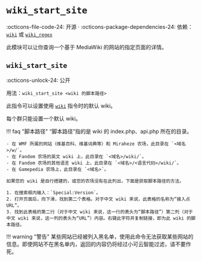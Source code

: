 # `wiki_start_site`

:octicons-file-code-24: 开源 ·
:octicons-package-dependencies-24: 依赖：[`wiki`](/modules/wiki/wiki/) 或 [`wiki_regex`](/modules/wiki/wiki_regex/)

此模块可以让你查询一个基于 MediaWiki 的网站的指定页面的详情。

## `wiki_start_site`
:octicons-unlock-24: 公开

用法：`wiki_start_site <wiki 的脚本路径>`

此指令可以设置使用 [`wiki`](/modules/wiki/wiki/) 指令时的默认 wiki。

每个群只能设置一个默认 wiki。

!!! faq "脚本路径"
    “脚本路径”指的是 wiki 的 index.php、api.php 所在的目录。

    - 在 WMF 所属的网站（维基百科、维基词典等）和 Miraheze 农场，此目录在 `<域名>/w/`。
    - 在 Fandom 农场的英文 wiki 上，此目录在 `<域名>/wiki/`。
    - 在 Fandom 农场的其他语言 wiki 上，此目录在 `<域名>/<语言代码>/wiki/`。
    - 在 Gamepedia 农场上，此目录在 `<域名>`。

    如果您的 wiki 是自行搭建的，或您的农场没有在此列出，下面是获取脚本路径的方法。
    
    1. 在搜索框内输入：`Special:Version`。
    2. 打开页面后，向下滑，找到第二个表格。对于中文 wiki 来说，此表格的名称为“接入点URL”。
    3. 找到此表格的第二行（对于中文 wiki 来说，这一行的表头为“脚本路径”）第二列（对于中文 wiki 来说，这一列的表头为“URL”）内容。右键此字符并复制链接，即为此 wiki 的脚本路径。

!!! warning "警告"
    某些网站已经被列入黑名单，使用此命令无法获取某些网站的信息。即使网站不在黑名单内，返回的内容仍将经过小可云智能过滤，请不要作死。
